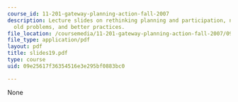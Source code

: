 ```yaml
---
course_id: 11-201-gateway-planning-action-fall-2007
description: Lecture slides on rethinking planning and participation, new technologies,
  old problems, and better practices.
file_location: /coursemedia/11-201-gateway-planning-action-fall-2007/09e25617f36354516e3e295bf0883bc0_slides19.pdf
file_type: application/pdf
layout: pdf
title: slides19.pdf
type: course
uid: 09e25617f36354516e3e295bf0883bc0

---
```

None
